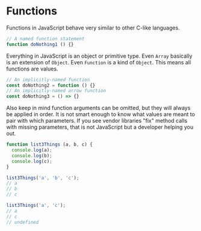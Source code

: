 # Functions

Functions in JavaScript behave very similar to other C-like languages.

```js
// A named function statement
function doNothing1 () {}
```

Everything in JavaScript is an object or primitive type. Even `Array` basically is an extension of `Object`. Even `Function` is a kind of `Object`. This means all functions are values.

```js
// An implicitly-named function
const doNothing2 = function () {}
// An implicitly-named arrow function
const doNothing3 = () => {}
```

Also keep in mind function arguments can be omitted, but they will always be applied in order. It is not smart enough to know what values are meant to pair with which parameters. If you see vendor libraries "fix" method calls with missing parameters, that is not JavaScript but a developer helping you out.

```js
function list3Things (a, b, c) {
  console.log(a);
  console.log(b);
  console.log(c);
}

list3Things('a', 'b', 'c');
// a
// b
// c

list3Things('a', 'c');
// a
// c
// undefined
```
